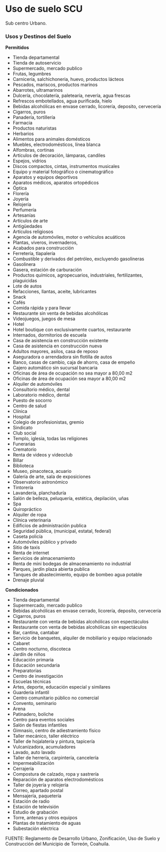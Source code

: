 ﻿
# Uso de suelo SCU

Sub centro Urbano.

### Usos y Destinos del Suelo

**Permitidos**

* Tienda departamental
* Tienda de autoservicio
* Supermercado, mercado publico
* Frutas, legumbres
* Carnicería, salchichoneria, huevo, productos lácteos
* Pescados, mariscos, productos  marinos
* Abarrotes, ultramarinos
* Dulcería, chocolatería, paletearía, nevería, agua frescas
* Refrescos embotellados, agua purificada, hielo
* Bebidas alcohólicas en envase cerrado, licorería, deposito, cervecería
* Cigarros, puros
* Panadería, tortillería
* Farmacia
* Productos naturistas
* Herbarios
* Alimentos para animales domésticos
* Muebles, electrodomésticos, línea blanca
* Alfombras, cortinas
* Artículos de decoración, lámparas, candiles
* Espejos, vidrios
* Discos compactos, cintas, instrumentos musicales
* Equipo y material fotográfico o cinematográfico
* Aparatos y equipos deportivos
* Aparatos médicos, aparatos ortopédicos
* Óptica
* Florería
* Joyería
* Relojería
* Perfumería
* Artesanías
* Artículos de arte
* Antigüedades
* Artículos religiosos
* Agencia de automóviles, motor o vehículos acuáticos
* Plantas, viveros, invernaderos,
* Acabados para construcción
* Ferretería, tlapalería
* Combustible y derivados del petróleo, excluyendo gasolineras
* Gasolinera
* Gasera, estación de carburación
* Productos químicos, agropecuarios, industriales, fertilizantes, plaguicidas
* Lote de autos
* Refacciones, llantas, aceite, lubricantes
* Snack
* Cafés
* Comida rápida y para llevar
* Restaurante sin venta de bebidas alcohólicas
* Videojuegos, juegos de mesa
* Hotel
* Hotel boutique con exclusivamente cuartos, restaurante
* Internados, dormitorios de escuela
* Casa de asistencia en construcción existente
* Casa de asistencia en construcción nueva
* Adultos mayores, asilos, casa de reposo
* Aseguradora o arrendadora sin flotilla de autos
* Banco, casas de cambio, caja de ahorro, casa de empeño
* Cajero automático sin sucursal bancaria
* Oficinas de área de ocupación no sea mayor a 80,00 m2
* Oficinas de área de ocupación sea mayor a 80,00 m2
* Alquiler de automóviles
* Consultorio médico, dental
* Laboratorio médico, dental
* Puesto de socorro
* Centro de salud
* Clínica
* Hospital
* Colegio de profesionistas, gremio
* Sindicato
* Club social
* Templo, iglesia, todas las religiones
* Funerarias
* Crematorio
* Renta de videos y videoclub
* Billar
* Biblioteca
* Museo, pinacoteca, acuario
* Galería de arte, sala de exposiciones
* Observatorio astronómico
* Tintorería
* Lavandería, planchaduría
* Salón de belleza, peluquería, estética, depilación, uñas
* Spa
* Quiropráctico
* Alquiler de ropa
* Clínica veterinaria
* Edificios de administración publica
* Seguridad pública, (municipal, estatal, federal)
* Caseta policía
* Automóviles público y privado
* Sitio de taxis
* Renta de internet
* Servicios de almacenamiento
* Renta de mini bodegas de almacenamiento no industrial
* Parques, jardín plaza abierta publica
* Tanques de abastecimiento, equipo de bombeo agua potable
* Drenaje pluvial

**Condicionados**

* Tienda departamental
* Supermercado, mercado publico
* Bebidas alcohólicas en envase cerrado, licorería, deposito, cervecería
* Cigarros, puros
* Restaurante con venta de bebidas alcohólicas con espectáculos
* Restaurante con venta de bebidas alcohólicas sin espectáculos
* Bar, cantina, cantabar
* Servicio de banquetes, alquiler de mobiliario y equipo relacionado
* Cabaret
* Centro nocturno, discoteca
* Jardín de niños
* Educación primaria
* Educación secundaria
* Preparatorias
* Centro de investigación
* Escuelas técnicas
* Artes, deporte, educación especial y similares
* Guardería infantil
* Centro comunitario público no comercial
* Convento, seminario
* Arena
* Patinadero, boliche
* Centro para eventos sociales
* Salón de fiestas infantiles
* Gimnasio, centro de adiestramiento físico
* Taller mecánico, taller eléctrico
* Taller de hojalatería y pintura, tapicería
* Vulcanizadora, acumuladores
* Lavado, auto lavado
* Taller de herrería, carpintería, cancelería
* Impermeabilización
* Cerrajería
* Compostura de calzado, ropa y sastrería
* Reparación de aparatos electrodomésticos
* Taller de joyería y relojería
* Correo, apartado postal
* Mensajería, paquetería
* Estación de radio
* Estación de televisión
* Estudio de grabación
* Torre, antenas y otros equipos
* Plantas de tratamiento de aguas
* Subestación eléctrica

FUENTE: Reglamento de Desarrollo Urbano, Zonificación, Uso de Suelo y Construcción del Municipio de Torreón, Coahuila.
